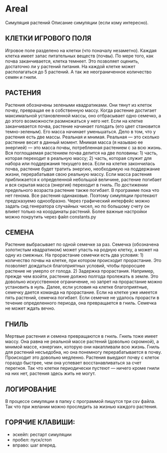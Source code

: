 # Areal
Симуляция растений
Описание симуляции (если кому интересно).

## КЛЕТКИ ИГРОВОГО ПОЛЯ
Игровое поле разделено на клетки (что поначалу незаметно). Каждая клетка имеет запас питательных веществ (почвы). По мере того, как почва заканчивается, клетка темнеет. Это позволяет оценить, достаточно ли у растений питания. На каждой клетке может располагаться до 5 растений. А так же неограниченное количество семян и гнили. 

## РАСТЕНИЯ
Растения обозначены зелеными квадратиками. Они тянут из клеток почву, превращая ее в собственную массу. Когда растение достигает максимальной установленной массы, оно отбрасывает одно семечко, а до этого возможности размножаться у него нет. Если на клетке заканчивается почва, растение начинает голодать (его цвет становится темно-зеленым).  Его масса начинает уменьшаться. Дело в том, что у растения есть две массы. Реальная и мнимая. Реальная — это сколько растение весит в данный момент. Мнимая масса (я называю ее энергией) — это масса почвы, потребленная растением с за всю жизнь. Вся поглощаемая растением почва делится на две половины: 1) часть, которая переходит в реальную массу; 2) часть, которая служит для набора или поддержания текущего веса. Если на клетке закончилась почва, растение будет тратить энергию, необходимую на поддержание жизни, перерабатывая свою реальную массу. Если масса растения приближается к определенной небольшой величине, растение погибает и вся скрытая масса (энергия) переходит в гниль. По достижении предельного возраста растение также погибает.
В программе пока что нет генома. Все растения одинаковые. Поэтому симуляции протекают предсказуемо однообразно. Через графический интерфейс можно задать сид генератора случайных чисел, но по большому счету он влияет только на координаты растений. Более важные настройки можно покрутить через файл constants.py

## СЕМЕНА
Растение выбрасывает по одной семечке за раз. Семечка (обозначена золотистым квадратиком) может упасть на родную клетку, а может на одну из смежных. На прорастание семечки есть два условия: 1) количество почвы на клетке, при котором происходит прорастание. Это позволяет дождаться благоприятных условий, чтобы проросшее растение не умерло от голода. 2) Задержка прорастания. Например, прежде чем взойти, растение должно полгода пролежать в земле. Это довольно искусственное ограничение, но запрет на прорастание можно установить в нуль.
Далее, если условия на клетке благоприятные, семечку дается команда на прорастание. Если на клетке уже имеется пять растений, семечка погибает.
Если семечке не удалось прорасти в течение определенного периода, она превращается в гниль. Семечка не может ждать вечно.

## ГНИЛЬ 
Мертвые растения и семена превращаются в гниль.  Гниль тоже имеет массу. Она равна не  реальной массе растений (довольно скромной), а мнимой массе, «энергии», которую они накапливали всю жизнь. Гниль для растений несъедобна, но она понемногу перерабатывается в почву. Происходит это довольно медленно. Растения выедают почву с клеток гораздо быстрее, чем она успевает восстанавливаться за счет перегноя. Так что клетки периодически пустеют — ничего кроме гнили на них нет, растения здесь жить не могут.

## ЛОГИРОВАНИЕ
В процессе симуляции в папку с программой пишутся три csv файла. Так что при желании можно проследить за жизнью каждого растения.

## ГОРЯЧИЕ КЛАВИШИ:
- эскейп: рестарт симуляции
- пробел: пуск/стоп
- вправо: шаг вперед.